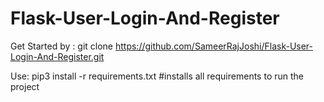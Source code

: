 # Flask-User-Login-And-Register

Get Started by 
: git clone https://github.com/SameerRajJoshi/Flask-User-Login-And-Register.git

Use: pip3 install -r requirements.txt #installs all requirements to run the project

